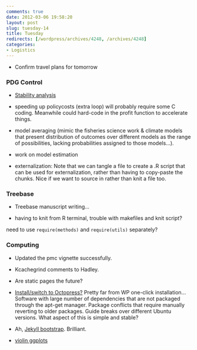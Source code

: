 ```yaml
---
comments: true
date: 2012-03-06 19:58:20
layout: post
slug: tuesday-14
title: Tuesday
redirects: [/wordpress/archives/4248, /archives/4248]
categories:
- Logistics
---
```




  * Confirm travel plans for tomorrow





### PDG Control







  * [Stability analysis](https://github.com/cboettig/pdg_control/blob/master/inst/examples/stability.md)


  * speeding up policycosts (extra loop) will probably require some C coding.  Meanwhile could hard-code in the profit function to accelerate things.  


  * model averaging (mimic the fisheries science work & climate models that present distribution of outcomes over different models as the range of possibilities, lacking probabilities assigned to those models...). 


  * work on model estimation


  * externalization: Note that we can tangle a file to create a .R script that can be used for externalization, rather than having to copy-paste the chunks.  Nice if we want to source in rather than knit a file too.  





### Treebase







  * Treebase manuscript writing...


  * having to knit from R terminal, trouble with makefiles and knit script?  

need to use `require(methods)` and `require(utils)` separately?  





### Computing







  * Updated the pmc vignette successfully.  


  * Kcachegrind comments to Hadley.  


  * Are static pages the future?


  * [Install/switch to Octopress?](http://www.yodi.me/blog/2011/10/24/github-custom-domain-with-octopress-in-ubuntu-oneiric-11-dot-10/) Pretty far from WP one-click installation...  Software with large number of dependencies that are not packaged through the apt-get manager.  Package conflicts that require manually reverting to older packages. Guide breaks over different Ubuntu versions. What aspect of this is simple and stable?  


  * Ah, [Jekyll bootstrap](http://news.ycombinator.com/item?id=3521426). Brilliant.


  * [violin ggplots](https://groups.google.com/forum/?fromgroups#!topic/ggplot2-dev/tEF6Xou7yOA)



